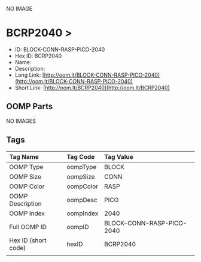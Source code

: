 


  
NO IMAGE  
# BCRP2040 > 

- ID: BLOCK-CONN-RASP-PICO-2040
- Hex ID: BCRP2040
- Name: 
- Description: 
- Long Link: [http://oom.lt/BLOCK-CONN-RASP-PICO-2040](http://oom.lt/BLOCK-CONN-RASP-PICO-2040)
- Short Link: [http://oom.lt/BCRP2040](http://oom.lt/BCRP2040)

## OOMP Parts
  
NO IMAGES  
## Tags
  

|Tag Name|Tag Code|Tag Value|
| :--- | :--- | :--- |
|OOMP Type|oompType|BLOCK|
|OOMP Size|oompSize|CONN|
|OOMP Color|oompColor|RASP|
|OOMP Description|oompDesc|PICO|
|OOMP Index|oompIndex|2040|
|Full OOMP ID|oompID|BLOCK-CONN-RASP-PICO-2040|
|Hex ID (short code)|hexID|BCRP2040|
||||
